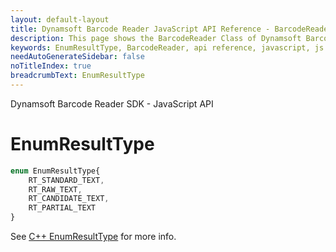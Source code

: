 ```yaml
---
layout: default-layout
title: Dynamsoft Barcode Reader JavaScript API Reference - BarcodeReader
description: This page shows the BarcodeReader Class of Dynamsoft Barcode Reader JavaScript SDK.
keywords: EnumResultType, BarcodeReader, api reference, javascript, js
needAutoGenerateSidebar: false
noTitleIndex: true
breadcrumbText: EnumResultType
---
```


Dynamsoft Barcode Reader SDK - JavaScript API
# EnumResultType

```ts
enum EnumResultType{ 
    RT_STANDARD_TEXT, 
    RT_RAW_TEXT, 
    RT_CANDIDATE_TEXT, 
    RT_PARTIAL_TEXT 
}
```

See [C++ EnumResultType](https://www.dynamsoft.com/barcode-reader/parameters/enum/result-enums.html?ver=latest#resulttype) for more info.